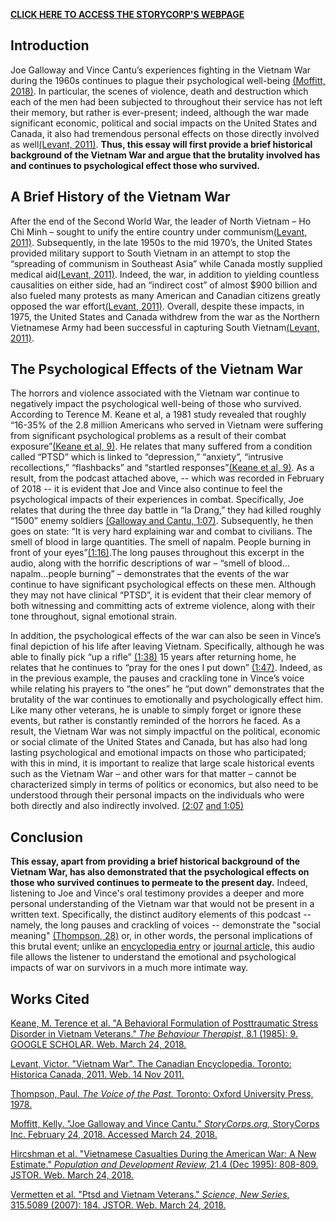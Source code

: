 

<div class="sidepanel">
              <!-- This is the div where all the popcorn action will hapen -->
              <div id="popcorn-container">
              </div>
            </div>

[**CLICK HERE TO ACCESS THE STORYCORP'S WEBPAGE**](https://storycorps.org/listen/joe-galloway-and-vince-cantu-180224/)

## Introduction
Joe Galloway and Vince Cantu’s experiences fighting in the Vietnam War during the 1960s continues to plague their psychological well-being [(Moffitt, 2018)](https://storycorps.org/listen/joe-galloway-and-vince-cantu-180224/). In particular, the scenes of violence, death and destruction which each of the men had been subjected to throughout their service has not left their memory, but rather is ever-present; indeed, although the war made significant economic, political and social impacts on the United States and Canada, it also had tremendous personal effects on those directly involved as well[(Levant, 2011)](http://www.thecanadianencyclopedia.ca/en/article/vietnam-war/). **Thus, this essay will first provide a brief historical background of the Vietnam War and argue that the brutality involved has and continues to psychological effect those who survived.**
## A Brief History of the Vietnam War
After the end of the Second World War, the leader of North Vietnam – Ho Chi Minh – sought to unify the entire country under communism[(Levant, 2011)](http://www.thecanadianencyclopedia.ca/en/article/vietnam-war/). Subsequently, in the late 1950s to the mid 1970’s, the United States provided military support to South Vietnam in an attempt to stop the “spreading of communism in Southeast Asia” while Canada mostly supplied medical aid[(Levant, 2011)](http://www.thecanadianencyclopedia.ca/en/article/vietnam-war/). Indeed, the war, in addition to yielding countless causalities on either side, had an “indirect cost” of almost $900 billion and also fueled many protests as many American and Canadian citizens greatly opposed the war effort[(Levant, 2011)](http://www.thecanadianencyclopedia.ca/en/article/vietnam-war/). Overall, despite these impacts, in 1975, the United States and Canada withdrew from the war as the Northern Vietnamese Army had been successful in capturing South Vietnam[(Levant, 2011)](http://www.thecanadianencyclopedia.ca/en/article/vietnam-war/).
## The Psychological Effects of the Vietnam War
The horrors and violence associated with the Vietnam war continue to negatively impact the psychological well-being of those who survived. According to Terence M. Keane et al, a 1981 study revealed that roughly “16-35% of the 2.8 million Americans who served in Vietnam were suffering from significant psychological problems as a result of their combat exposure”[(Keane et al, 9)](https://www.researchgate.net/profile/Terence_Keane/publication/232496487_A_behavioral_formulation_of_Postraumatic_Stress_Disorder_in_Vietnam_veterans/links/5571a40408ae6d917bc4e5b6.pdf). He relates that many suffered from a condition called “PTSD” which is linked to “depression,” “anxiety”, “intrusive recollections,” “flashbacks” and “startled responses”[(Keane et al, 9)](https://www.researchgate.net/profile/Terence_Keane/publication/232496487_A_behavioral_formulation_of_Postraumatic_Stress_Disorder_in_Vietnam_veterans/links/5571a40408ae6d917bc4e5b6.pdf). As a result, from the podcast attached above, -- which was recorded in February of 2018 -- it is evident that Joe and Vince also continue to feel the psychological impacts of their experiences in combat. Specifically, Joe relates that during the three day battle in “Ia Drang,” they had killed roughly “1500” enemy soldiers <a href="#" onclick="javascript:seek(67)"> (Galloway and Cantu, 1:07)</a>. Subsequently, he then goes on state: “It is very hard explaining war and combat to civilians. The smell of blood in large quantities. The smell of napalm. People burning in front of your eyes”<a href="#" onclick="javascript:seek(76)">(1:16)</a>.The long pauses throughout this excerpt in the audio, along with the horrific descriptions of war – “smell of blood…napalm…people burning” – demonstrates that the events of the war continue to have significant psychological effects on these men. Although they may not have clinical “PTSD”, it is evident that their clear memory of both witnessing and committing acts of extreme violence, along with their tone throughout, signal emotional strain.

In addition, the psychological effects of the war can also be seen in Vince’s final depiction of his life after leaving Vietnam. Specifically, although he was able to finally pick “up a rifle” <a href="#" onclick="javascript:seek(98)">(1:38)</a> 15 years after returning home, he relates that he continues to “pray for the ones I put down” <a href="#" onclick="javascript:seek(107)">(1:47)</a>. Indeed, as in the previous example, the pauses and crackling tone in Vince’s voice while relating his prayers to “the ones” he “put down” demonstrates that the brutality of the war continues to emotionally and psychologically effect him. Like many other veterans, he is unable to simply forget or ignore these events, but rather is constantly reminded of the horrors he faced. As a result, the Vietnam War was not simply impactful on the political, economic or social climate of the United States and Canada, but has also had long lasting psychological and emotional impacts on those who participated; with this in mind, it is important to realize that large scale historical events such as the Vietnam War – and other wars for that matter – cannot be characterized simply in terms of politics or economics, but also need to be understood through their personal impacts on the individuals who were both directly and also indirectly involved. <a href="#" onclick="javascript:seek(127)">(2:07</a> <a href="#" onclick="javascript:seek(65)">and 1:05)</a>

## Conclusion
**This essay, apart from providing a brief historical background of the Vietnam War, has also demonstrated that the psychological effects on those who survived continues to permeate to the present day.** Indeed, listening to Joe and Vince's oral testimony provides a deeper and more personal understanding of the Vietnam war that would not be present in a written text. Specifically, the distinct auditory elements of this podcast -- namely, the long pauses and crackling of voices -- demonstrate the "social meaning" [(Thompson, 28)](https://search.library.utoronto.ca/details?3716543&uuid=d28c273c-3742-4756-bfac-f0fc5789152a) or, in other words, the personal implications of this brutal event; unlike an [encyclopedia entry](http://www.thecanadianencyclopedia.ca/en/article/vietnam-war/) or [journal article,](https://www.researchgate.net/profile/Terence_Keane/publication/232496487_A_behavioral_formulation_of_Postraumatic_Stress_Disorder_in_Vietnam_veterans/links/5571a40408ae6d917bc4e5b6.pdf) this audio file allows the listener to understand the emotional and psychological impacts of war on survivors in a much more intimate way.

## Works Cited

[Keane, M. Terence et al. "A Behavioral Formulation of Posttraumatic Stress Disorder in Vietnam Veterans." *The Behaviour Therapist*, 8.1 (1985): 9. GOOGLE SCHOLAR. Web. March 24, 2018.](https://www.researchgate.net/profile/Terence_Keane/publication/232496487_A_behavioral_formulation_of_Postraumatic_Stress_Disorder_in_Vietnam_veterans/links/5571a40408ae6d917bc4e5b6.pdf)

[Levant, Victor. "Vietnam War". The Canadian Encyclopedia. Toronto: Historica Canada, 2011. Web. 14 Nov 2011.](http://www.thecanadianencyclopedia.ca/en/article/vietnam-war/)

[Thompson, Paul. *The Voice of the Past.* Toronto: Oxford University Press, 1978.](https://search.library.utoronto.ca/details?3716543&uuid=d28c273c-3742-4756-bfac-f0fc5789152a)

[Moffitt, Kelly. "Joe Galloway and Vince Cantu." *StoryCorps.org*, StoryCorps Inc. February 24, 2018. Accessed March 24, 2018.](https://storycorps.org/listen/joe-galloway-and-vince-cantu-180224/)

[Hircshman et al. "Vietnamese Casualties During the American War: A New Estimate." *Population and Development Review,* 21.4 (Dec 1995): 808-809. JSTOR. Web. March 24, 2018.](http://faculty.washington.edu/charles/new%20PUBS/A77.pdf)

[Vermetten et al. "Ptsd and Vietnam Veterans." *Science, New Series*, 315.5089 (2007): 184. JSTOR. Web. March 24, 2018.](http://www.jstor.org.myaccess.library.utoronto.ca/stable/pdf/20035182.pdf?refreqid=search:48d28841c218d4b88332f9c30f01356)
